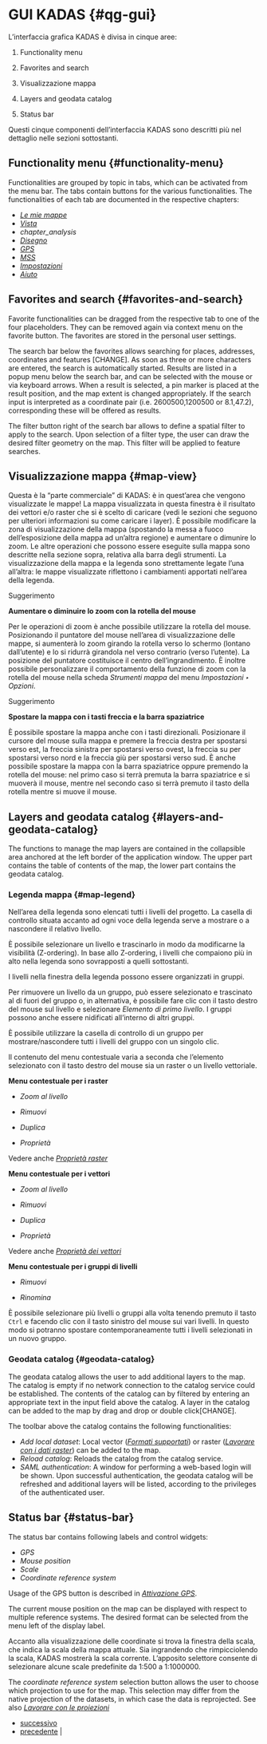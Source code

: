 # GUI KADAS {#qg-gui}

L’interfaccia grafica KADAS è divisa in cinque aree:

1.  Functionality menu
2.  Favorites and search
3.  Visualizzazione mappa

4.  Layers and geodata catalog
5.  Status bar

Questi cinque componenti dell’interfaccia KADAS sono descritti più nel dettaglio nelle sezioni sottostanti.

## Functionality menu {#functionality-menu}

Functionalities are grouped by topic in tabs, which can be activated from the menu bar. The tabs contain buttons for the various functionalities. The functionalities of each tab are documented in the respective chapters:

-   <a href="../ribbons/my_maps.html#chapter-my-maps" class="reference internal"><em>Le mie mappe</em></a>
-   <a href="../ribbons/view.html#chapter-view" class="reference internal"><em>Vista</em></a>
-   *chapter\_analysis*
-   <a href="../ribbons/draw.html#chapter-draw" class="reference internal"><em>Disegno</em></a>
-   <a href="../ribbons/gps.html#chapter-gps" class="reference internal"><em>GPS</em></a>
-   <a href="../ribbons/mss.html#chapter-mss" class="reference internal"><em>MSS</em></a>
-   <a href="../ribbons/settings.html#chapter-settings" class="reference internal"><em>Impostazioni</em></a>
-   <a href="../ribbons/help.html#chapter-help" class="reference internal"><em>Aiuto</em></a>

## Favorites and search {#favorites-and-search}

Favorite functionalities can be dragged from the respective tab to one of the four placeholders. They can be removed again via context menu on the favorite button. The favorites are stored in the personal user settings.

The search bar below the favorites allows searching for places, addresses, coordinates and features \[CHANGE\]. As soon as three or more characters are entered, the search is automatically started. Results are listed in a popup menu below the search bar, and can be selected with the mouse or via keyboard arrows. When a result is selected, a pin marker is placed at the result position, and the map extent is changed appropriately. If the search input is interpreted as a coordinate pair (i.e. 2600500,1200500 or 8.1,47.2), corresponding these will be offered as results.

The filter button right of the search bar allows to define a spatial filter to apply to the search. Upon selection of a filter type, the user can draw the desired filter geometry on the map. This filter will be applied to feature searches.

## Visualizzazione mappa {#map-view}

Questa è la “parte commerciale” di KADAS: è in quest’area che vengono visualizzate le mappe! La mappa visualizzata in questa finestra è il risultato dei vettori e/o raster che si è scelto di caricare (vedi le sezioni che seguono per ulteriori informazioni su come caricare i layer). È possibile modificare la zona di visualizzazione della mappa (spostando la messa a fuoco dell’esposizione della mappa ad un’altra regione) e aumentare o dimunire lo zoom. Le altre operazioni che possono essere eseguite sulla mappa sono descritte nella sezione sopra, relativa alla barra degli strumenti. La visualizzazione della mappa e la legenda sono strettamente legate l’una all’altra: le mappe visualizzate riflettono i cambiamenti apportati nell’area della legenda.

Suggerimento

**Aumentare o diminuire lo zoom con la rotella del mouse**

Per le operazioni di zoom è anche possibile utilizzare la rotella del mouse. Posizionando il puntatore del mouse nell’area di visualizzazione delle mappe, si aumenterà lo zoom girando la rotella verso lo schermo (lontano dall’utente) e lo si ridurrà girandola nel verso contrario (verso l’utente). La posizione del puntatore costituisce il centro dell’ingrandimento. È inoltre possibile personalizzare il comportamento della funzione di zoom con la rotella del mouse nella scheda *Strumenti mappa* del menu *Impostazioni ‣ Opzioni*.

Suggerimento

**Spostare la mappa con i tasti freccia e la barra spaziatrice**

È possibile spostare la mappa anche con i tasti direzionali. Posizionare il cursore del mouse sulla mappa e premere la freccia destra per spostarsi verso est, la freccia sinistra per spostarsi verso ovest, la freccia su per spostarsi verso nord e la freccia giù per spostarsi verso sud. È anche possibile spostare la mappa con la barra spaziatrice oppure premendo la rotella del mouse: nel primo caso si terrà premuta la barra spaziatrice e si muoverà il mouse, mentre nel secondo caso si terrà premuto il tasto della rotella mentre si muove il mouse.

## Layers and geodata catalog {#layers-and-geodata-catalog}

The functions to manage the map layers are contained in the collapsible area anchored at the left border of the application window. The upper part contains the table of contents of the map, the lower part contains the geodata catalog.


### Legenda mappa {#map-legend}

Nell’area della legenda sono elencati tutti i livelli del progetto. La casella di controllo situata accanto ad ogni voce della legenda serve a mostrare o a nascondere il relativo livello.

È possibile selezionare un livello e trascinarlo in modo da modificarne la visibilità (Z-ordering). In base allo Z-ordering, i livelli che compaiono più in alto nella legenda sono sovrapposti a quelli sottostanti.

I livelli nella finestra della legenda possono essere organizzati in gruppi.

Per rimuovere un livello da un gruppo, può essere selezionato e trascinato al di fuori del gruppo o, in alternativa, è possibile fare clic con il tasto destro del mouse sul livello e selezionare *Elemento di primo livello*. I gruppi possono anche essere nidificati all’interno di altri gruppi.

È possibile utilizzare la casella di controllo di un gruppo per mostrare/nascondere tutti i livelli del gruppo con un singolo clic.

Il contenuto del menu contestuale varia a seconda che l’elemento selezionato con il tasto destro del mouse sia un raster o un livello vettoriale.

**Menu contestuale per i raster**

-   *Zoom al livello*

-   *Rimuovi*

-   *Duplica*

-   *Proprietà*

Vedere anche <a href="../working_with_raster/raster_properties.html#label-raster-properties" class="reference internal"><em>Proprietà raster</em></a>

**Menu contestuale per i vettori**

-   *Zoom al livello*

-   *Rimuovi*

-   *Duplica*

-   *Proprietà*

Vedere anche <a href="../working_with_vector/vector_properties.html#vector-properties-dialog" class="reference internal"><em>Proprietà dei vettori</em></a>

**Menu contestuale per i gruppi di livelli**

-   *Rimuovi*

-   *Rinomina*

È possibile selezionare più livelli o gruppi alla volta tenendo premuto il tasto `Ctrl` e facendo clic con il tasto sinistro del mouse sui vari livelli. In questo modo si potranno spostare contemporaneamente tutti i livelli selezionati in un nuovo gruppo.

### Geodata catalog {#geodata-catalog}

The geodata catalog allows the user to add additional layers to the map. The catalog is empty if no network connection to the catalog service could be established. The contents of the catalog can by filtered by entering an appropriate text in the input field above the catalog. A layer in the catalog can be added to the map by drag and drop or double click\[CHANGE\].

The toolbar above the catalog contains the following functionalities:

-   *Add local dataset*: Local vector (<a href="../working_with_vector/supported_data.html#vector-data-formats" class="reference internal"><em>Formati supportati</em></a>) or raster (<a href="../working_with_raster/supported_data.html#working-with-raster" class="reference internal"><em>Lavorare con i dati raster</em></a>) can be added to the map.
-   *Reload catalog*: Reloads the catalog from the catalog service.
-   *SAML authentication*: A window for performing a web-based login will be shown. Upon successful authentication, the geodata catalog will be refreshed and additional layers will be listed, according to the privileges of the authenticated user.


## Status bar {#status-bar}

The status bar contains following labels and control widgets:

-   *GPS*
-   *Mouse position*
-   *Scale*
-   *Coordinate reference system*

Usage of the GPS button is described in <a href="../ribbons/gps.html#gps-status" class="reference internal"><em>Attivazione GPS</em></a>.

The current mouse position on the map can be displayed with respect to multiple reference systems. The desired format can be selected from the menu left of the display label.

Accanto alla visualizzazione delle coordinate si trova la finestra della scala, che indica la scala della mappa attuale. Sia ingrandendo che rimpicciolendo la scala, KADAS mostrerà la scala corrente. L’apposito selettore consente di selezionare alcune scale predefinite da 1:500 a 1:1000000.

The *coordinate reference system* selection button allows the user to choose which projection to use for the map. This selection may differ from the native projection of the datasets, in which case the data is reprojected. See also <a href="../working_with_projections/working_with_projections.html#label-projections" class="reference internal"><em>Lavorare con le proiezioni</em></a>

-   [successivo](../ribbons/my_maps.html "Le mie mappe")
-   [precedente](../preamble/conventions.html "Convenzioni") |



